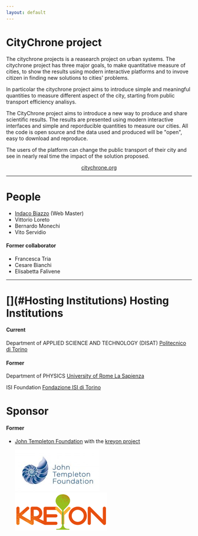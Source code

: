 ```yaml
---
layout: default
---
```


# CityChrone project
The citychrone projects is a reasearch project on urban systems. The citychrone project has three major goals, to make quantitative measure of cities, to show the results using modern interactive platforms and to invove citizen in finding new solutions to cities' problems.

In particolar the citychrone project aims to introduce simple and meaningful quantities to measure different aspect of the city, starting from public transport efficiency analisys. 

The CityChrone project aims to introduce a new way to produce and share scientific results. 
The results are presented using modern interactive interfaces and simple and reporducible quantities to measure our cities. All the code is open source and the data used and produced will be "open", easy to download and reproduce.

The users of the platform can change the public transport of their city and see in nearly real time the impact of the solution proposed.

<center>  <a href="http://www.citychrone.org)" target="_blank"> <div class="h2">citychrone.org</div> </a></center>

* * *
# People
* [Indaco Biazzo](http://indacobiazzo.me) (Web Master)
* Vittorio Loreto
* Bernardo Monechi
* Vito Servidio

#### Former collaborator
* Francesca Tria
* Cesare Bianchi
* Elisabetta Falivene

* * *


# [](#Hosting Institutions) Hosting Institutions

#### [](#Current) Current
Department of APPLIED SCIENCE AND TECHNOLOGY (DISAT)
[Politecnico di Torino](http://www.polito.it)

#### [](#Former) Former
Department of PHYSICS 
[University of Rome La Sapienza](http://www.phys.uniroma1.it/fisica/en-welcome)

ISI Foundation
[Fondazione ISI di Torino](http://www.isi.it)

# Sponsor 
#### [](#Former) Former
*    [John Templeton Foundation](https://www.templeton.org/") with the [kreyon project](http://www.kreyon.net/en/kreyon/)

     ![logo](/assets/img/templeton_logo.jpeg)
     ![logo](/assets/img/kreyon_logo.png)

  